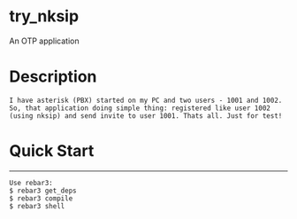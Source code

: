 try_nksip
=====

An OTP application

# Description
    I have asterisk (PBX) started on my PC and two users - 1001 and 1002. So, that application doing simple thing: registered like user 1002 (using nksip) and send invite to user 1001. Thats all. Just for test!

# Quick Start
-----
    Use rebar3: 
    $ rebar3 get_deps
    $ rebar3 compile
    $ rebar3 shell
